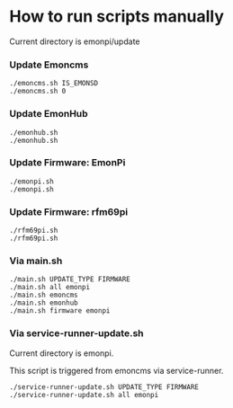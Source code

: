 # How to run scripts manually

Current directory is emonpi/update

### Update Emoncms

    ./emoncms.sh IS_EMONSD
    ./emoncms.sh 0
    
### Update EmonHub

    ./emonhub.sh
    ./emonhub.sh
    
### Update Firmware: EmonPi

    ./emonpi.sh
    ./emonpi.sh
    
### Update Firmware: rfm69pi

    ./rfm69pi.sh
    ./rfm69pi.sh
    
### Via main.sh

    ./main.sh UPDATE_TYPE FIRMWARE
    ./main.sh all emonpi
    ./main.sh emoncms
    ./main.sh emonhub
    ./main.sh firmware emonpi
    
### Via service-runner-update.sh

Current directory is emonpi.

This script is triggered from emoncms via service-runner.

    ./service-runner-update.sh UPDATE_TYPE FIRMWARE
    ./service-runner-update.sh all emonpi

